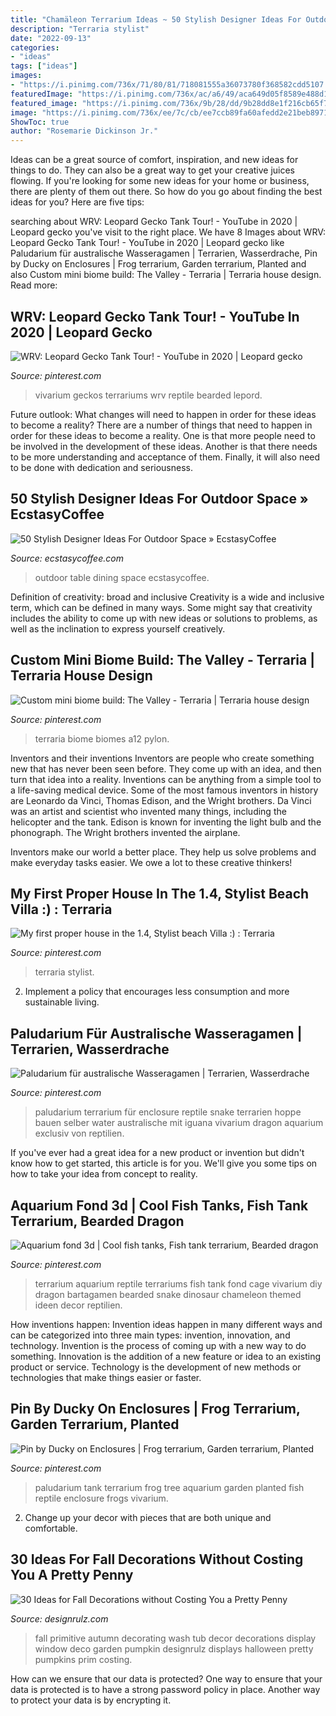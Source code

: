 ```yaml
---
title: "Chamäleon Terrarium Ideas ~ 50 Stylish Designer Ideas For Outdoor Space » Ecstasycoffee"
description: "Terraria stylist"
date: "2022-09-13"
categories:
- "ideas"
tags: ["ideas"]
images:
- "https://i.pinimg.com/736x/71/80/81/718081555a36073780f368582cdd5107.jpg"
featuredImage: "https://i.pinimg.com/736x/ac/a6/49/aca649d05f8589e488d1719aca71bad2.jpg"
featured_image: "https://i.pinimg.com/736x/9b/28/dd/9b28dd8e1f216cb65f789b4be39e5d81.jpg"
image: "https://i.pinimg.com/736x/ee/7c/cb/ee7ccb89fa60afedd2e21beb89713030.jpg"
ShowToc: true
author: "Rosemarie Dickinson Jr."
---
```



Ideas can be a great source of comfort, inspiration, and new ideas for things to do. They can also be a great way to get your creative juices flowing. If you're looking for some new ideas for your home or business, there are plenty of them out there. So how do you go about finding the best ideas for you? Here are five tips: 

	

		
searching about WRV: Leopard Gecko Tank Tour! - YouTube in 2020 | Leopard gecko you've visit to the right place. We have 8 Images about WRV: Leopard Gecko Tank Tour! - YouTube in 2020 | Leopard gecko like Paludarium für australische Wasseragamen | Terrarien, Wasserdrache, Pin by Ducky on Enclosures | Frog terrarium, Garden terrarium, Planted and also Custom mini biome build: The Valley - Terraria | Terraria house design. Read more:
		
    
## WRV: Leopard Gecko Tank Tour! - YouTube In 2020 | Leopard Gecko

<img loading=lazy src="https://i.pinimg.com/736x/ee/7c/cb/ee7ccb89fa60afedd2e21beb89713030.jpg" onerror="this.onerror=null;this.src='https://tse2.mm.bing.net/th?id=OIP.dcuSL_p674x8wOFKpN4JigHaEK&amp;pid=15.1';" alt="WRV: Leopard Gecko Tank Tour! - YouTube in 2020 | Leopard gecko">

_Source: pinterest.com_

>vivarium geckos terrariums wrv reptile bearded lepord. 

	

Future outlook: What changes will need to happen in order for these ideas to become a reality?
There are a number of things that need to happen in order for these ideas to become a reality. One is that more people need to be involved in the development of these ideas. Another is that there needs to be more understanding and acceptance of them. Finally, it will also need to be done with dedication and seriousness.

    
## 50 Stylish Designer Ideas For Outdoor Space » EcstasyCoffee

<img loading=lazy src="https://i1.wp.com/www.ecstasycoffee.com/wp-content/uploads/2016/11/outdoor-dining-table.jpg?resize=564%2C734" onerror="this.onerror=null;this.src='https://tse2.mm.bing.net/th?id=OIP.2SqaHzBgf3v79YFTR5pkxgHaJo&amp;pid=15.1';" alt="50 Stylish Designer Ideas For Outdoor Space » EcstasyCoffee">

_Source: ecstasycoffee.com_

>outdoor table dining space ecstasycoffee. 

	

Definition of creativity: broad and inclusive
Creativity is a wide and inclusive term, which can be defined in many ways. Some might say that creativity includes the ability to come up with new ideas or solutions to problems, as well as the inclination to express yourself creatively.

    
## Custom Mini Biome Build: The Valley - Terraria | Terraria House Design

<img loading=lazy src="https://i.pinimg.com/736x/71/80/81/718081555a36073780f368582cdd5107.jpg" onerror="this.onerror=null;this.src='https://tse2.mm.bing.net/th?id=OIP.tK0xvDmpjrYa5vOlQnBxfgHaMr&amp;pid=15.1';" alt="Custom mini biome build: The Valley - Terraria | Terraria house design">

_Source: pinterest.com_

>terraria biome biomes a12 pylon. 

	

Inventors and their inventions
Inventors are people who create something new that has never been seen before. They come up with an idea, and then turn that idea into a reality. Inventions can be anything from a simple tool to a life-saving medical device.
Some of the most famous inventors in history are Leonardo da Vinci, Thomas Edison, and the Wright brothers. Da Vinci was an artist and scientist who invented many things, including the helicopter and the tank. Edison is known for inventing the light bulb and the phonograph. The Wright brothers invented the airplane.

Inventors make our world a better place. They help us solve problems and make everyday tasks easier. We owe a lot to these creative thinkers!

    
## My First Proper House In The 1.4, Stylist Beach Villa :) : Terraria

<img loading=lazy src="https://i.pinimg.com/736x/ac/a6/49/aca649d05f8589e488d1719aca71bad2.jpg" onerror="this.onerror=null;this.src='https://tse1.mm.bing.net/th?id=OIP.s5QfpEvL_t37q1tAs0yDdgHaDV&amp;pid=15.1';" alt="My first proper house in the 1.4, Stylist beach Villa :) : Terraria">

_Source: pinterest.com_

>terraria stylist. 

	

2. Implement a policy that encourages less consumption and more sustainable living. 

    
## Paludarium Für Australische Wasseragamen | Terrarien, Wasserdrache

<img loading=lazy src="https://i.pinimg.com/736x/10/de/26/10de26aaafdc8253d5567d544199962b.jpg" onerror="this.onerror=null;this.src='https://tse4.mm.bing.net/th?id=OIP.8qqfgBViroenpD4Oy2swbgHaLG&amp;pid=15.1';" alt="Paludarium für australische Wasseragamen | Terrarien, Wasserdrache">

_Source: pinterest.com_

>paludarium terrarium für enclosure reptile snake terrarien hoppe bauen selber water australische mit iguana vivarium dragon aquarium exclusiv von reptilien. 

	

If you've ever had a great idea for a new product or invention but didn't know how to get started, this article is for you. We'll give you some tips on how to take your idea from concept to reality.

    
## Aquarium Fond 3d | Cool Fish Tanks, Fish Tank Terrarium, Bearded Dragon

<img loading=lazy src="https://i.pinimg.com/736x/d9/2c/51/d92c51dc8298fdf8d10fc36c6b21042a.jpg" onerror="this.onerror=null;this.src='https://tse3.mm.bing.net/th?id=OIP.x4CjV1DUaAcapf332ecDDgHaJ3&amp;pid=15.1';" alt="Aquarium fond 3d | Cool fish tanks, Fish tank terrarium, Bearded dragon">

_Source: pinterest.com_

>terrarium aquarium reptile terrariums fish tank fond cage vivarium diy dragon bartagamen bearded snake dinosaur chameleon themed ideen decor reptilien. 

	

How inventions happen:
Invention ideas happen in many different ways and can be categorized into three main types: invention, innovation, and technology. Invention is the process of coming up with a new way to do something. Innovation is the addition of a new feature or idea to an existing product or service. Technology is the development of new methods or technologies that make things easier or faster.

    
## Pin By Ducky On Enclosures | Frog Terrarium, Garden Terrarium, Planted

<img loading=lazy src="https://i.pinimg.com/736x/9b/28/dd/9b28dd8e1f216cb65f789b4be39e5d81.jpg" onerror="this.onerror=null;this.src='https://tse3.mm.bing.net/th?id=OIP.rAEjtDgWTZRGdXTWcF1_9gHaJ3&amp;pid=15.1';" alt="Pin by Ducky on Enclosures | Frog terrarium, Garden terrarium, Planted">

_Source: pinterest.com_

>paludarium tank terrarium frog tree aquarium garden planted fish reptile enclosure frogs vivarium. 

	

2. Change up your decor with pieces that are both unique and comfortable.

    
## 30 Ideas For Fall Decorations Without Costing You A Pretty Penny

<img loading=lazy src="http://cdn.designrulz.com/wp-content/uploads/2016/10/fall-decorattion-designrulz-21.jpg" onerror="this.onerror=null;this.src='https://tse3.mm.bing.net/th?id=OIP.bA72hTjZNYmfynKVItoZJAHaJ4&amp;pid=15.1';" alt="30 Ideas for Fall Decorations without Costing You a Pretty Penny">

_Source: designrulz.com_

>fall primitive autumn decorating wash tub decor decorations display window deco garden pumpkin designrulz displays halloween pretty pumpkins prim costing. 

	

How can we ensure that our data is protected?
One way to ensure that your data is protected is to have a strong password policy in place. Another way to protect your data is by encrypting it.


